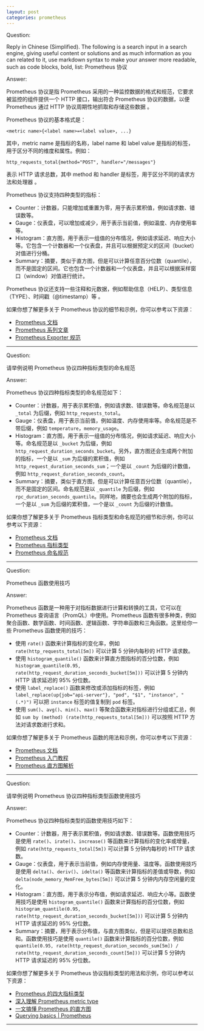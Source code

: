 ```yaml
---
layout: post
categories: prometheus
---
```

Question:

Reply in Chinese (Simplified).
The following is a search input in a search engine, giving useful content or solutions and as much information as you can related to it, use markdown syntax to make your answer more readable, such as code blocks, bold, list:
Prometheus 协议

Answer:

Prometheus 协议是指 Prometheus 采用的一种监控数据的格式和规范，它要求被监控的组件提供一个 HTTP 接口，输出符合 Prometheus 协议的数据，以便 Prometheus 通过 HTTP 协议周期性地抓取和存储这些数据  。

Prometheus 协议的基本格式是：

```
<metric name>{<label name>=<label value>, ...}
```

其中，metric name 是指标的名称，label name 和 label value 是指标的标签，用于区分不同的维度和属性。例如：

```
http_requests_total{method="POST", handler="/messages"}
```

表示 HTTP 请求总数，其中 method 和 handler 是标签，用于区分不同的请求方法和处理器 。

Prometheus 协议支持四种类型的指标：

- Counter：计数器，只能增加或重置为零，用于表示累积值，例如请求数、错误数等。
- Gauge：仪表盘，可以增加或减少，用于表示当前值，例如温度、内存使用率等。
- Histogram：直方图，用于表示一组值的分布情况，例如请求延迟、响应大小等。它包含一个计数器和一个仪表盘，并且可以根据预定义的区间（bucket）对值进行分桶。
- Summary：摘要，类似于直方图，但是可以计算任意百分位数（quantile），而不是固定的区间。它也包含一个计数器和一个仪表盘，并且可以根据采样窗口（window）对值进行统计。

Prometheus 协议还支持一些注释和元数据，例如帮助信息（HELP）、类型信息（TYPE）、时间戳（@timestamp）等 。

如果你想了解更多关于 Prometheus 协议的细节和示例，你可以参考以下资源：

- [Prometheus 文档](https://prometheus.io/docs/introduction/overview/)
- [Prometheus 系列文章](https://zhuanlan.zhihu.com/prometheus)
- [Prometheus Exporter 规范](https://prometheus.io/docs/instrumenting/writing_exporters/)


<hr/>

Question:

请举例说明 Prometheus 协议四种指标类型的命名规范

Answer:

Prometheus 协议四种指标类型的命名规范如下：

- Counter：计数器，用于表示累积值，例如请求数、错误数等。命名规范是以 `_total` 为后缀，例如 `http_requests_total`。
- Gauge：仪表盘，用于表示当前值，例如温度、内存使用率等。命名规范是不带后缀，例如 `temperature`，`memory_usage`。
- Histogram：直方图，用于表示一组值的分布情况，例如请求延迟、响应大小等。命名规范是以 `_bucket` 为后缀，例如 `http_request_duration_seconds_bucket`。另外，直方图还会生成两个附加的指标，一个是以 `_sum` 为后缀的累积值，例如 `http_request_duration_seconds_sum`；一个是以 `_count` 为后缀的计数值，例如 `http_request_duration_seconds_count`。
- Summary：摘要，类似于直方图，但是可以计算任意百分位数（quantile），而不是固定的区间。命名规范是以 `_quantile` 为后缀，例如 `rpc_duration_seconds_quantile`。同样地，摘要也会生成两个附加的指标，一个是以 `_sum` 为后缀的累积值，一个是以 `_count` 为后缀的计数值。

如果你想了解更多关于 Prometheus 指标类型和命名规范的细节和示例，你可以参考以下资源：

- [Prometheus 文档](https://prometheus.io/docs/concepts/metric_types/)
- [Prometheus 指标类型](https://www.jianshu.com/p/a3b74ad9b7be)
- [Prometheus 命名规范](https://prometheus.io/docs/practices/naming/)


<hr/>

Question:

Prometheus 函数使用技巧

Answer:

Prometheus 函数是一种用于对指标数据进行计算和转换的工具，它可以在 Prometheus 查询语言（PromQL）中使用。Prometheus 函数有很多种类，例如聚合函数、数学函数、时间函数、逻辑函数、字符串函数和三角函数。这里给你一些 Prometheus 函数使用的技巧：

- 使用 `rate()` 函数来计算指标的变化率，例如 `rate(http_requests_total[5m])` 可以计算 5 分钟内每秒的 HTTP 请求数。
- 使用 `histogram_quantile()` 函数来计算直方图指标的百分位数，例如 `histogram_quantile(0.95, rate(http_request_duration_seconds_bucket[5m]))` 可以计算 5 分钟内 HTTP 请求延迟的 95% 分位数。
- 使用 `label_replace()` 函数来修改或添加指标的标签，例如 `label_replace(up{job="api-server"}, "pod", "$1", "instance", "(.*)")` 可以把 `instance` 标签的值复制到 `pod` 标签。
- 使用 `sum()`、`avg()`、`min()`、`max()` 等聚合函数来对指标进行分组或汇总，例如 `sum by (method) (rate(http_requests_total[5m]))` 可以按照 HTTP 方法对请求数进行求和。

如果你想了解更多关于 Prometheus 函数的用法和示例，你可以参考以下资源：

- [Prometheus 文档](https://prometheus.io/docs/prometheus/latest/querying/functions/)
- [Prometheus 入门教程](https://zhuanlan.zhihu.com/p/267966193)
- [Prometheus 直方图解析](https://zhuanlan.zhihu.com/p/76904793)


<hr/>

Question:

请举例说明 Prometheus 协议四种指标类型函数使用技巧

Answer:

Prometheus 协议四种指标类型的函数使用技巧如下：

- Counter：计数器，用于表示累积值，例如请求数、错误数等。函数使用技巧是使用 `rate()`、`irate()`、`increase()` 等函数来计算指标的变化率或增量，例如 `rate(http_requests_total[5m])` 可以计算 5 分钟内每秒的 HTTP 请求数。
- Gauge：仪表盘，用于表示当前值，例如内存使用量、温度等。函数使用技巧是使用 `delta()`、`deriv()`、`idelta()` 等函数来计算指标的差值或导数，例如 `delta(node_memory_MemFree_bytes[5m])` 可以计算 5 分钟内内存空闲量的变化。
- Histogram：直方图，用于表示分布值，例如请求延迟、响应大小等。函数使用技巧是使用 `histogram_quantile()` 函数来计算指标的百分位数，例如 `histogram_quantile(0.95, rate(http_request_duration_seconds_bucket[5m]))` 可以计算 5 分钟内 HTTP 请求延迟的 95% 分位数。
- Summary：摘要，用于表示分布值，与直方图类似，但是可以提供总数和总和。函数使用技巧是使用 `quantile()` 函数来计算指标的百分位数，例如 `quantile(0.95, rate(http_request_duration_seconds_sum[5m]) / rate(http_request_duration_seconds_count[5m]))` 可以计算 5 分钟内 HTTP 请求延迟的 95% 分位数。

如果你想了解更多关于 Prometheus 协议指标类型的用法和示例，你可以参考以下资源：

- [Prometheus 的四大指标类型](https://www.jianshu.com/p/a3b74ad9b7be)
- [深入理解 Prometheus metric type](https://zhuanlan.zhihu.com/p/481010662)
- [一文搞懂 Prometheus 的直方图](https://zhuanlan.zhihu.com/p/76904793)
- [Querying basics | Prometheus](https://prometheus.io/docs/prometheus/latest/querying/basics/)


<hr/>

